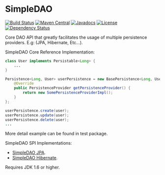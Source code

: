 # SimpleDAO

[![Build Status](https://travis-ci.org/thiaguten/simple-dao.svg)](https://travis-ci.org/thiaguten/simple-dao)
[![Maven Central](https://maven-badges.herokuapp.com/maven-central/br.com.thiaguten.persistence/simple-dao/badge.svg)](http://search.maven.org/#search%7Cgav%7C1%7Cg%3A%22br.com.thiaguten.persistence%22%20AND%20a%3A%22simple-dao%22)
[![Javadocs](http://www.javadoc.io/badge/br.com.thiaguten.persistence/simple-dao.svg)](http://www.javadoc.io/doc/br.com.thiaguten.persistence/simple-dao)
[![License](https://img.shields.io/badge/license-apache%202.0-blue.svg)](http://www.apache.org/licenses/LICENSE-2.0.txt)
[![Dependency Status](https://www.versioneye.com/user/projects/577e7c025bb13900493de577/badge.svg)](https://www.versioneye.com/user/projects/577e7c025bb13900493de577)

Core DAO API that greatly facilitates the usage of multiple persistence providers. E.g: (JPA, Hibernate, Etc...).

SimpleDAO Core Reference Implementation:

```java
class User implements Persistable<Long> {
    ...
}

Persistence<Long, User> userPersistence = new BasePersistence<Long, User>() {
    @Override
    public PersistenceProvider getPersistenceProvider() {
        return new SomePersistenceProviderImpl();
    }
};

userPersistence.create(user);
userPersistence.update(user);
userPersistence.delete(user);
...
```

More detail example can be found in test package.

SimpleDAO SPI Implementations:

- [SimpleDAO JPA](https://github.com/thiaguten/simple-dao-jpa).
- [SimpleDAO Hibernate](https://github.com/thiaguten/simple-dao-hibernate).

Requires JDK 1.6 or higher.
